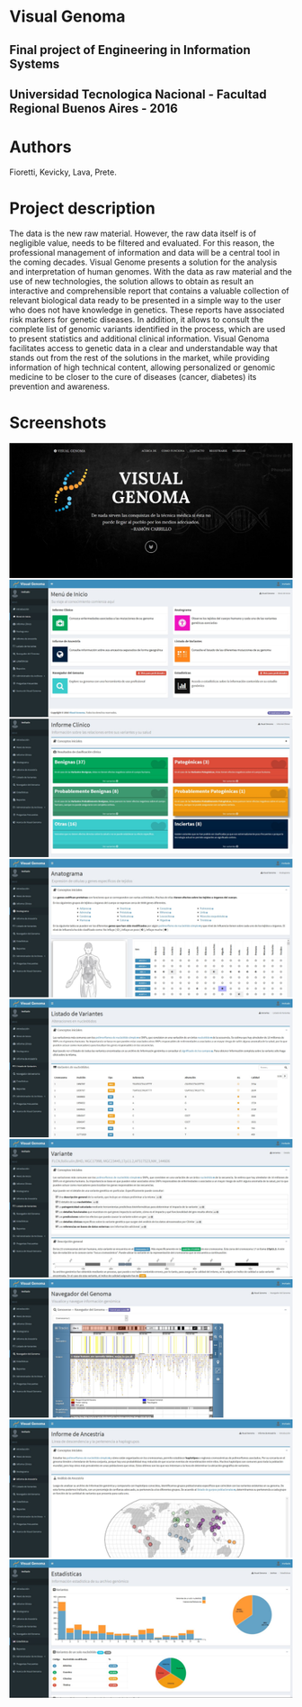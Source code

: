 # Visual Genoma
## Final project of Engineering in Information Systems 
## Universidad Tecnologica Nacional - Facultad Regional Buenos Aires - 2016

# Authors
Fioretti, Kevicky, Lava, Prete.

# Project description
The data is the new raw material. However, the raw data itself is of negligible value, needs to be filtered and evaluated. For this reason, the professional management of information and data will be a central tool in the coming decades. Visual Genome presents a solution for the analysis and interpretation of human genomes. With the data as raw material and the use of new technologies, the solution allows to obtain as result an interactive and comprehensible report that contains a valuable collection of relevant biological data ready to be presented in a simple way to the user who does not have knowledge in genetics. These reports have associated risk markers for genetic diseases. In addition, it allows to consult the complete list of genomic variants identified in the process, which are used to present statistics and additional clinical information.
Visual Genoma facilitates access to genetic data in a clear and understandable way that stands out from the rest of the solutions in the market, while providing information of high technical content, allowing personalized or genomic medicine to be closer to the cure of diseases (cancer, diabetes) its prevention and awareness.

# Screenshots
![Landing page](https://raw.githubusercontent.com/prete/visual-genoma/master/screenshots/landing.jpg)
![Dashboard](https://raw.githubusercontent.com/prete/visual-genoma/master/screenshots/dashboard.jpg)
![Clinical Variants](https://raw.githubusercontent.com/prete/visual-genoma/master/screenshots/clinical.jpg)
![Anatogram](https://raw.githubusercontent.com/prete/visual-genoma/master/screenshots/anatogram.jpg)
![Variants view](https://raw.githubusercontent.com/prete/visual-genoma/master/screenshots/variants.jpg)
![Variant view](https://raw.githubusercontent.com/prete/visual-genoma/master/screenshots/variant.jpg)
![Genome Browser](https://raw.githubusercontent.com/prete/visual-genoma/master/screenshots/browser.jpg)
![Ancestry](https://raw.githubusercontent.com/prete/visual-genoma/master/screenshots/hapmap.jpg)
![VCF Stats](https://raw.githubusercontent.com/prete/visual-genoma/master/screenshots/stats.jpg)
